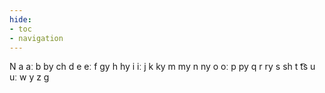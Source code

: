 ```yaml
---
hide:
- toc
- navigation
---
```

N
a
aː
b
by
ch
d
e
eː
f
gy
h
hy
i
iː
j
k
ky
m
my
n
ny
o
oː
p
py
q
r
ry
s
sh
t
t͡s
u
uː
w
y
z
ɡ
